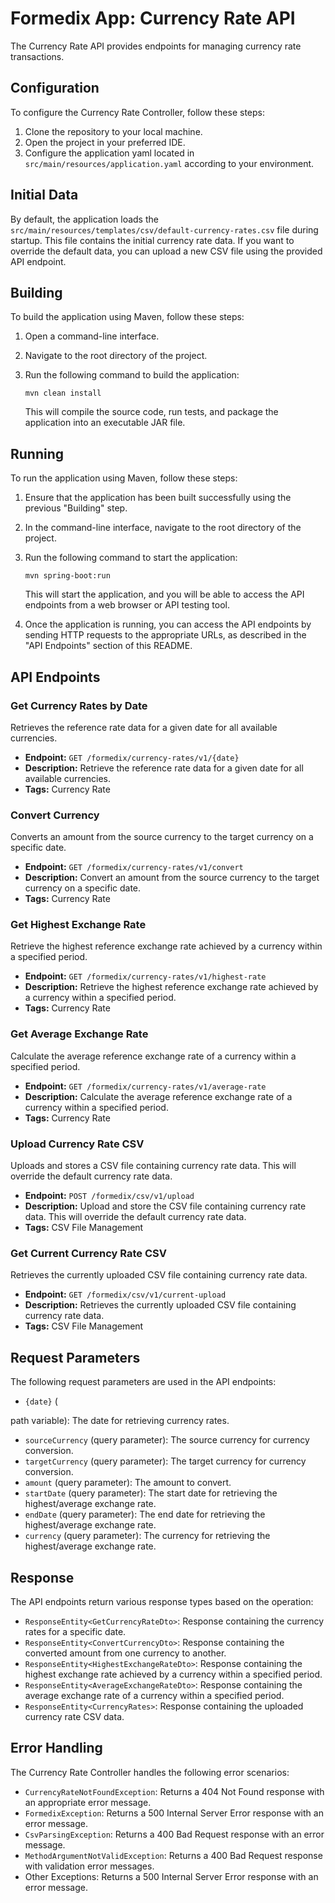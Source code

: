 # Formedix App: Currency Rate API

The Currency Rate API provides endpoints for managing currency rate transactions.

## Configuration

To configure the Currency Rate Controller, follow these steps:

1. Clone the repository to your local machine.
2. Open the project in your preferred IDE.
3. Configure the application yaml located in `src/main/resources/application.yaml` according to your
   environment.

## Initial Data

By default, the application loads the `src/main/resources/templates/csv/default-currency-rates.csv` file during startup.
This file contains the initial
currency rate data. If you want to override the default data, you can upload a new CSV file using the provided API
endpoint.

## Building

To build the application using Maven, follow these steps:

1. Open a command-line interface.
2. Navigate to the root directory of the project.
3. Run the following command to build the application:

   ```shell
   mvn clean install
   ```

   This will compile the source code, run tests, and package the application into an executable JAR file.

## Running

To run the application using Maven, follow these steps:

1. Ensure that the application has been built successfully using the previous "Building" step.
2. In the command-line interface, navigate to the root directory of the project.
3. Run the following command to start the application:

   ```shell
   mvn spring-boot:run
   ```

   This will start the application, and you will be able to access the API endpoints from a web browser or API testing
   tool.

4. Once the application is running, you can access the API endpoints by sending HTTP requests to the appropriate URLs,
   as described in the "API Endpoints" section of this README.

## API Endpoints

### Get Currency Rates by Date

Retrieves the reference rate data for a given date for all available currencies.

- **Endpoint:** `GET /formedix/currency-rates/v1/{date}`
- **Description:** Retrieve the reference rate data for a given date for all available currencies.
- **Tags:** Currency Rate

### Convert Currency

Converts an amount from the source currency to the target currency on a specific date.

- **Endpoint:** `GET /formedix/currency-rates/v1/convert`
- **Description:** Convert an amount from the source currency to the target currency on a specific date.
- **Tags:** Currency Rate

### Get Highest Exchange Rate

Retrieve the highest reference exchange rate achieved by a currency within a specified period.

- **Endpoint:** `GET /formedix/currency-rates/v1/highest-rate`
- **Description:** Retrieve the highest reference exchange rate achieved by a currency within a specified period.
- **Tags:** Currency Rate

### Get Average Exchange Rate

Calculate the average reference exchange rate of a currency within a specified period.

- **Endpoint:** `GET /formedix/currency-rates/v1/average-rate`
- **Description:** Calculate the average reference exchange rate of a currency within a specified period.
- **Tags:** Currency Rate

### Upload Currency Rate CSV

Uploads and stores a CSV file containing currency rate data. This will override the default currency rate data.

- **Endpoint:** `POST /formedix/csv/v1/upload`
- **Description:** Upload and store the CSV file containing currency rate data. This will override the default currency
  rate data.
- **Tags:** CSV File Management

### Get Current Currency Rate CSV

Retrieves the currently uploaded CSV file containing currency rate data.

- **Endpoint:** `GET /formedix/csv/v1/current-upload`
- **Description:** Retrieves the currently uploaded CSV file containing currency rate data.
- **Tags:** CSV File Management

## Request Parameters

The following request parameters are used in the API endpoints:

- `{date}` (

path variable): The date for retrieving currency rates.

- `sourceCurrency` (query parameter): The source currency for currency conversion.
- `targetCurrency` (query parameter): The target currency for currency conversion.
- `amount` (query parameter): The amount to convert.
- `startDate` (query parameter): The start date for retrieving the highest/average exchange rate.
- `endDate` (query parameter): The end date for retrieving the highest/average exchange rate.
- `currency` (query parameter): The currency for retrieving the highest/average exchange rate.

## Response

The API endpoints return various response types based on the operation:

- `ResponseEntity<GetCurrencyRateDto>`: Response containing the currency rates for a specific date.
- `ResponseEntity<ConvertCurrencyDto>`: Response containing the converted amount from one currency to another.
- `ResponseEntity<HighestExchangeRateDto>`: Response containing the highest exchange rate achieved by a currency within
  a specified period.
- `ResponseEntity<AverageExchangeRateDto>`: Response containing the average exchange rate of a currency within a
  specified period.
- `ResponseEntity<CurrencyRates>`: Response containing the uploaded currency rate CSV data.

## Error Handling

The Currency Rate Controller handles the following error scenarios:

- `CurrencyRateNotFoundException`: Returns a 404 Not Found response with an appropriate error message.
- `FormedixException`: Returns a 500 Internal Server Error response with an error message.
- `CsvParsingException`: Returns a 400 Bad Request response with an error message.
- `MethodArgumentNotValidException`: Returns a 400 Bad Request response with validation error messages.
- Other Exceptions: Returns a 500 Internal Server Error response with an error message.